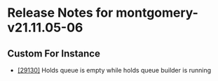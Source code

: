 
# Release Notes for montgomery-v21.11.05-06

## Custom For Instance

- [[29130]](http://bugs.koha-community.org/bugzilla3/show_bug.cgi?id=29130) Holds queue is empty while holds queue builder is running


